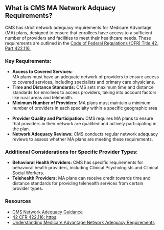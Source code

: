 ## What is CMS MA Network Adquacy Requirements?
CMS has strict network adequacy requirements for Medicare Advantage (MA) plans, designed to ensure that enrollees have access to a sufficient number of providers and 
facilities to meet their healthcare needs. These requirements are outlined in the [Code of Federal Regulations (CFR) Title 42, Part 422.116.](https://www.ecfr.gov/current/title-42/chapter-IV/subchapter-B/part-422/subpart-C/section-422.116)

### Key Requirements:
- **Access to Covered Services:**  
MA plans must have an adequate network of providers to ensure access to covered services, including specialists and primary care physicians.   
- **Time and Distance Standards:** 
CMS sets maximum time and distance standards for enrollees to access providers, taking into account factors like rural areas and telehealth.   
- **Minimum Number of Providers:** 
MA plans must maintain a minimum number of providers in each specialty within a specific geographic area.   
- **Provider Quality and Participation:**
CMS requires MA plans to ensure that providers in their network are qualified and actively participating in the plan.   
- **Network Adequacy Reviews:** 
CMS conducts regular network adequacy reviews to assess whether MA plans are meeting these requirements.   

### Additional Considerations for Specific Provider Types:

- **Behavioral Health Providers:** 
CMS has specific requirements for behavioral health providers, including Clinical Psychologists and Clinical Social Workers.   
- **Telehealth Providers:**
MA plans can receive credit towards time and distance standards for providing telehealth services from certain provider types.  

### Resources
- [CMS Network Adequacy Guidance](https://www.cms.gov/medicare/health-drug-plans/network-adequacy)
- [42 CFR 422.116: https](//www.ecfr.gov/current/title-42/chapter-IV/subchapter-B/part-422)
- [Understanding Medicare Advantage Network Adequacy Requirements](https://www.cms.gov/medicare/health-drug-plans/network-adequacy)

